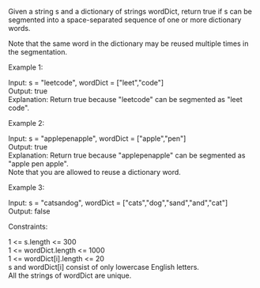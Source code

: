Given a string s and a dictionary of strings wordDict, return true if s can be segmented into a space-separated sequence of one or more dictionary words.

Note that the same word in the dictionary may be reused multiple times in the segmentation.

 
Example 1:

Input: s = "leetcode", wordDict = ["leet","code"]\
Output: true\
Explanation: Return true because "leetcode" can be segmented as "leet code".

Example 2:

Input: s = "applepenapple", wordDict = ["apple","pen"]\
Output: true\
Explanation: Return true because "applepenapple" can be segmented as "apple pen apple".\
Note that you are allowed to reuse a dictionary word.

Example 3:

Input: s = "catsandog", wordDict = ["cats","dog","sand","and","cat"]\
Output: false
 

Constraints:

1 <= s.length <= 300\
1 <= wordDict.length <= 1000\
1 <= wordDict[i].length <= 20\
s and wordDict[i] consist of only lowercase English letters.\
All the strings of wordDict are unique.
